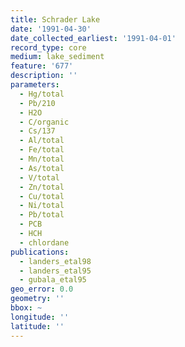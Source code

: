 ```yaml
---
title: Schrader Lake
date: '1991-04-30'
date_collected_earliest: '1991-04-01'
record_type: core
medium: lake_sediment
feature: '677'
description: ''
parameters:
  - Hg/total
  - Pb/210
  - H2O
  - C/organic
  - Cs/137
  - Al/total
  - Fe/total
  - Mn/total
  - As/total
  - V/total
  - Zn/total
  - Cu/total
  - Ni/total
  - Pb/total
  - PCB
  - HCH
  - chlordane
publications:
  - landers_etal98
  - landers_etal95
  - gubala_etal95
geo_error: 0.0
geometry: ''
bbox: ~
longitude: ''
latitude: ''
---
```

